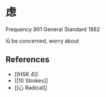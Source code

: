 # 虑
Frequency 901
General Standard 1882

lǜ
be concerned, worry about

## References
- [[HSK 4]]
- [[10 Strokes]]
- [[心 Radical]]
